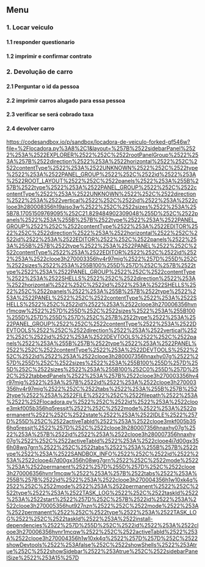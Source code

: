 ## Menu
### 1. Locar veiculo
   #### 1.1 responder questionario
   #### 1.2 imprimir e confirmar contrato
### 2. Devolução de carro
   #### 2.1 Perguntar o id da pessoa
   #### 2.2 imprimir carros alugado para essa pessoa
   #### 2.3 verificar se será cobrado taxa
   #### 2.4 devolver carro
<a>https://codesandbox.io/p/sandbox/locadora-de-veiculo-forked-gf546w?file=%2Flocadora.py%3A8%2C1&layout=%257B%2522sidebarPanel%2522%253A%2522EXPLORER%2522%252C%2522rootPanelGroup%2522%253A%257B%2522direction%2522%253A%2522horizontal%2522%252C%2522contentType%2522%253A%2522UNKNOWN%2522%252C%2522type%2522%253A%2522PANEL_GROUP%2522%252C%2522id%2522%253A%2522ROOT_LAYOUT%2522%252C%2522panels%2522%253A%255B%257B%2522type%2522%253A%2522PANEL_GROUP%2522%252C%2522contentType%2522%253A%2522UNKNOWN%2522%252C%2522direction%2522%253A%2522vertical%2522%252C%2522id%2522%253A%2522clooe3h280008356h19aiso3w%2522%252C%2522sizes%2522%253A%255B78.17051509769095%252C21.829484902309048%255D%252C%2522panels%2522%253A%255B%257B%2522type%2522%253A%2522PANEL_GROUP%2522%252C%2522contentType%2522%253A%2522EDITOR%2522%252C%2522direction%2522%253A%2522horizontal%2522%252C%2522id%2522%253A%2522EDITOR%2522%252C%2522panels%2522%253A%255B%257B%2522type%2522%253A%2522PANEL%2522%252C%2522contentType%2522%253A%2522EDITOR%2522%252C%2522id%2522%253A%2522clooe3h270003356hv4r97mig%2522%257D%255D%252C%2522sizes%2522%253A%255B100%255D%257D%252C%257B%2522type%2522%253A%2522PANEL_GROUP%2522%252C%2522contentType%2522%253A%2522SHELLS%2522%252C%2522direction%2522%253A%2522horizontal%2522%252C%2522id%2522%253A%2522SHELLS%2522%252C%2522panels%2522%253A%255B%257B%2522type%2522%253A%2522PANEL%2522%252C%2522contentType%2522%253A%2522SHELLS%2522%252C%2522id%2522%253A%2522clooe3h270006356hvnr1mcqw%2522%257D%255D%252C%2522sizes%2522%253A%255B100%255D%257D%255D%257D%252C%257B%2522type%2522%253A%2522PANEL_GROUP%2522%252C%2522contentType%2522%253A%2522DEVTOOLS%2522%252C%2522direction%2522%253A%2522vertical%2522%252C%2522id%2522%253A%2522DEVTOOLS%2522%252C%2522panels%2522%253A%255B%257B%2522type%2522%253A%2522PANEL%2522%252C%2522contentType%2522%253A%2522DEVTOOLS%2522%252C%2522id%2522%253A%2522clooe3h280007356hnaxhy07g%2522%257D%255D%252C%2522sizes%2522%253A%255B100%255D%257D%255D%252C%2522sizes%2522%253A%255B100%252C0%255D%257D%252C%2522tabbedPanels%2522%253A%257B%2522clooe3h270003356hv4r97mig%2522%253A%257B%2522id%2522%253A%2522clooe3h270003356hv4r97mig%2522%252C%2522tabs%2522%253A%255B%257B%2522type%2522%253A%2522FILE%2522%252C%2522filepath%2522%253A%2522%252Flocadora.py%2522%252C%2522id%2522%253A%2522clooe3mkf005b356hq5ressjt%2522%252C%2522mode%2522%253A%2522permanent%2522%252C%2522state%2522%253A%2522IDLE%2522%257D%255D%252C%2522activeTabId%2522%253A%2522clooe3mkf005b356hq5ressjt%2522%257D%252C%2522clooe3h280007356hnaxhy07g%2522%253A%257B%2522id%2522%253A%2522clooe3h280007356hnaxhy07g%2522%252C%2522activeTabId%2522%253A%2522clooe4i7d00gx356h08wg7grn%2522%252C%2522tabs%2522%253A%255B%257B%2522type%2522%253A%2522SANDBOX_INFO%2522%252C%2522id%2522%253A%2522clooe4i7d00gx356h08wg7grn%2522%252C%2522mode%2522%253A%2522permanent%2522%257D%255D%257D%252C%2522clooe3h270006356hvnr1mcqw%2522%253A%257B%2522tabs%2522%253A%255B%257B%2522id%2522%253A%2522clooe3h270004356h1w10xk4q%2522%252C%2522mode%2522%253A%2522permanent%2522%252C%2522type%2522%253A%2522TASK_LOG%2522%252C%2522taskId%2522%253A%2522start%2522%257D%252C%257B%2522id%2522%253A%2522clooe3h270005356hut927nzn%2522%252C%2522mode%2522%253A%2522permanent%2522%252C%2522type%2522%253A%2522TASK_LOG%2522%252C%2522taskId%2522%253A%2522install-dependencies%2522%257D%255D%252C%2522id%2522%253A%2522clooe3h270006356hvnr1mcqw%2522%252C%2522activeTabId%2522%253A%2522clooe3h270004356h1w10xk4q%2522%257D%257D%252C%2522showDevtools%2522%253Afalse%252C%2522showShells%2522%253Atrue%252C%2522showSidebar%2522%253Atrue%252C%2522sidebarPanelSize%2522%253A15%257D</a>

